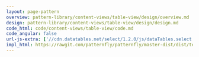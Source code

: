 ```yaml
---
layout: page-pattern
overview: pattern-library/content-views/table-view/design/overview.md
design: pattern-library/content-views/table-view/design/design.md
code_html: code/content-views/table-view/code.md
code_angular: false
url-js-extra: ['//cdn.datatables.net/select/1.2.0/js/dataTables.select.min.js', 'components/patternfly/dist/js/patternfly.dataTables.pfEmpty.min.js', 'components/patternfly/dist/js/patternfly.dataTables.pfFilter.min.js', 'components/patternfly/dist/js/patternfly.dataTables.pfPagination.min.js', 'components/patternfly/dist/js/patternfly.dataTables.pfResize.min.js', 'components/patternfly/dist/js/patternfly.dataTables.pfSelect.min.js']
impl_html: https://rawgit.com/patternfly/patternfly/master-dist/dist/tests/table-view.html
---
```

